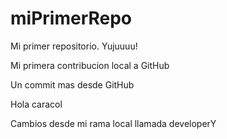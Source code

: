  # miPrimerRepo
Mi primer repositorio. Yujuuuu! 

Mi primera contribucion local a GitHub

Un commit mas desde GitHub

Hola caracol 

Cambios desde mi rama local llamada developerY 
